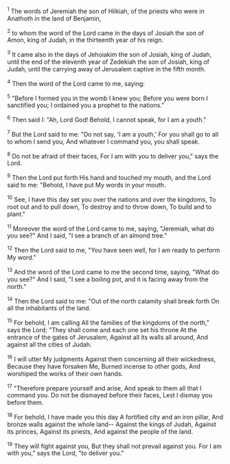 <sup>1</sup> 
The words of Jeremiah the son of Hilkiah, of the priests who were in Anathoth in the land of Benjamin, 

<sup>2</sup> 
to whom the word of the Lord came in the days of Josiah the son of Amon, king of Judah, in the thirteenth year of his reign. 

<sup>3</sup> 
It came also in the days of Jehoiakim the son of Josiah, king of Judah, until the end of the eleventh year of Zedekiah the son of Josiah, king of Judah, until the carrying away of Jerusalem captive in the fifth month.

<sup>4</sup> 
Then the word of the Lord came to me, saying: 

<sup>5</sup> 
"Before I formed you in the womb I knew you; Before you were born I sanctified you; I ordained you a prophet to the nations." 

<sup>6</sup> 
Then said I: "Ah, Lord God! Behold, I cannot speak, for I am a youth." 

<sup>7</sup> 
But the Lord said to me: "Do not say, 'I am a youth,' For you shall go to all to whom I send you, And whatever I command you, you shall speak. 

<sup>8</sup> 
Do not be afraid of their faces, For I am with you to deliver you," says the Lord. 

<sup>9</sup> 
Then the Lord put forth His hand and touched my mouth, and the Lord said to me: "Behold, I have put My words in your mouth. 

<sup>10</sup> 
See, I have this day set you over the nations and over the kingdoms, To root out and to pull down, To destroy and to throw down, To build and to plant." 

<sup>11</sup> 
Moreover the word of the Lord came to me, saying, "Jeremiah, what do you see?" And I said, "I see a branch of an almond tree." 

<sup>12</sup> 
Then the Lord said to me, "You have seen well, for I am ready to perform My word." 

<sup>13</sup> 
And the word of the Lord came to me the second time, saying, "What do you see?" And I said, "I see a boiling pot, and it is facing away from the north." 

<sup>14</sup> 
Then the Lord said to me: "Out of the north calamity shall break forth On all the inhabitants of the land. 

<sup>15</sup> 
For behold, I am calling All the families of the kingdoms of the north," says the Lord; "They shall come and each one set his throne At the entrance of the gates of Jerusalem, Against all its walls all around, And against all the cities of Judah. 

<sup>16</sup> 
I will utter My judgments Against them concerning all their wickedness, Because they have forsaken Me, Burned incense to other gods, And worshiped the works of their own hands. 

<sup>17</sup> 
"Therefore prepare yourself and arise, And speak to them all that I command you. Do not be dismayed before their faces, Lest I dismay you before them. 

<sup>18</sup> 
For behold, I have made you this day A fortified city and an iron pillar, And bronze walls against the whole land-- Against the kings of Judah, Against its princes, Against its priests, And against the people of the land. 

<sup>19</sup> 
They will fight against you, But they shall not prevail against you. For I am with you," says the Lord, "to deliver you."